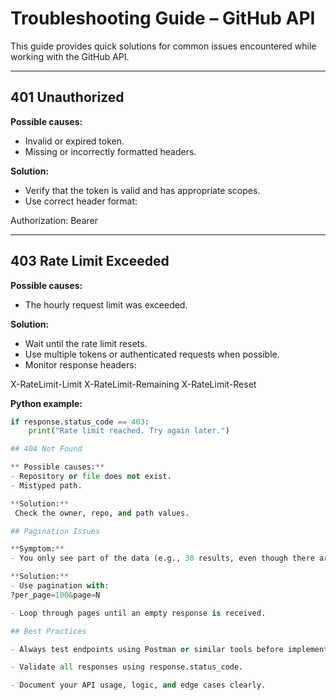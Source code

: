#  Troubleshooting Guide – GitHub API

This guide provides quick solutions for common issues encountered while working with the GitHub API.

---

##  401 Unauthorized

**Possible causes:**
- Invalid or expired token.
- Missing or incorrectly formatted headers.

**Solution:**
- Verify that the token is valid and has appropriate scopes.
- Use correct header format:

Authorization: Bearer <TOKEN>


---

##  403 Rate Limit Exceeded

**Possible causes:**
- The hourly request limit was exceeded.

**Solution:**
- Wait until the rate limit resets.
- Use multiple tokens or authenticated requests when possible.
- Monitor response headers:


X-RateLimit-Limit
X-RateLimit-Remaining
X-RateLimit-Reset

**Python example:**

```python
if response.status_code == 403:
    print("Rate limit reached. Try again later.")

## 404 Not Found

** Possible causes:**
- Repository or file does not exist.
- Mistyped path.

**Solution:**
 Check the owner, repo, and path values.

## Pagination Issues

**Symptom:**
- You only see part of the data (e.g., 30 results, even though there are more).

**Solution:**
- Use pagination with: 
?per_page=100&page=N

- Loop through pages until an empty response is received.

## Best Practices

- Always test endpoints using Postman or similar tools before implementing in code.

- Validate all responses using response.status_code.

- Document your API usage, logic, and edge cases clearly.


